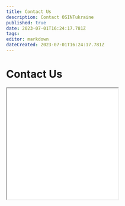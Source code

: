 ```yaml
---
title: Contact Us
description: Contact OSINTukraine
published: true
date: 2023-07-01T16:24:17.781Z
tags: 
editor: markdown
dateCreated: 2023-07-01T16:24:17.781Z
---
```


# Contact Us
<iframe src="//email.osintukraine.com/form/2" width="300" height="300"><p>Your browser does not support iframes.</p></iframe>